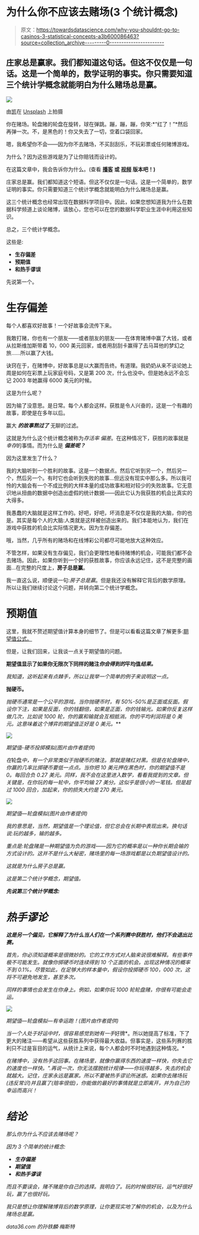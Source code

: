 # 为什么你不应该去赌场(3 个统计概念)

> 原文：<https://towardsdatascience.com/why-you-shouldnt-go-to-casinos-3-statistical-concepts-a3b600086463?source=collection_archive---------0----------------------->

## 庄家总是赢家。我们都知道这句话。但这不仅仅是一句话。这是一个简单的，数学证明的事实。你只需要知道三个统计学概念就能明白为什么赌场总是赢。

![](img/556967fbfd229be979d772efb2a96f62.png)

由[凯](https://unsplash.com/@kaysha?utm_source=unsplash&utm_medium=referral&utm_content=creditCopyText)在 [Unsplash](https://unsplash.com/s/photos/casino?utm_source=unsplash&utm_medium=referral&utm_content=creditCopyText) 上拍摄

你在赌场。轮盘赌的轮盘在旋转，球在弹跳。蹦，蹦，蹦，你笑:*“红了！”*然后再弹一次。不，是黑色的！你又失去了一切，空着口袋回家。

嗯，我希望你不会——因为你不去赌场，不买刮刮乐，不玩彩票或任何赌博游戏。

为什么？因为这些游戏是为了让你赔钱而设计的。

在这篇文章中，我会告诉你为什么。(查看 [**播客**](https://anchor.fm/data-science-podcast/episodes/Why-You-Shouldnt-Go-to-Casinos----3-Statistical-Concepts-eju3im) **或** [**视频**](https://www.youtube.com/watch?v=MkfPALtnDG8) **版本吧！)**

庄家总是赢。我们都知道这个短语。但这不仅仅是一句话。这是一个简单的，数学证明的事实。你只需要知道三个统计学概念就能明白为什么赌场总是赢。

这三个统计概念也经常出现在数据科学项目中。因此，如果您想知道我为什么在数据科学频道上谈论赌博，请放心，您也可以在您的数据科学职业生涯中利用这些知识。

总之，三个统计学概念。

这些是:

*   **生存偏差**
*   **预期值**
*   **和热手谬误**

先说第一个。

# 生存偏差

每个人都喜欢好故事！一个好故事会流传下来。

我敢打赌，你也有一个朋友——或者朋友的朋友——在体育赌博中赢了大钱，或者从拉斯维加斯带着 10，000 美元回家，或者用刮刮卡赢得了去马耳他的梦幻之旅……所以赢了大钱。

诀窍在于，在赌博中，好故事总是以大赢而告终。有道理。我奶奶从来不谈论她上周是如何在彩票上玩家庭号码，又是第 200 次，什么也没中。但是她永远不会忘记 2003 年她赢得 6000 美元的时候。

这是为什么呢？

因为输了没意思。是日常。每个人都会这样。获胜是令人兴奋的，这是一个有趣的故事，即使是在多年以后。

赢大 ***的故事熬过了*** 无聊的过滤。

这就是为什么这个统计概念被称为*存活率* *偏差*。在这种情况下，获胜的故事就是*幸存*的事情。而为什么是 ***偏差呢？***

因为这里发生了什么？

我的大脑听到一个胜利的故事。这是一个数据点。然后它听到另一个，然后另一个，然后另一个。有时它也会听到失败的故事…但远没有现实中那么多。所以我可怜的大脑会有一个不成比例的大样本量的成功故事和相对较少的失败故事。它无意识地从扭曲的数据中创造出虚假的统计数据——因此它认为我获胜的机会比真实的大得多。

我愚蠢的大脑就是这样工作的。好吧，好吧，坏消息是不仅仅是我的大脑，你的也是。其实是每个人的大脑:人类就是这样被创造出来的。我们本能地认为，我们在游戏中获胜的机会比实际情况更大。因为生存偏差。

哦，当然，几乎所有的赌场和在线博彩公司都尽可能地放大这种效应。

不管怎样，如果没有生存偏见，我们会更理性地看待赌博的机会，可能我们都不会去赌场。因此，如果你听到一个好的获胜故事，你应该永远记住，这不是完整的画面…在完整的尺度上，**房子总是赢**。

我一直这么说，顺便说一句:*房子总是赢*。但是我还没有解释它背后的数学原理。所以让我们继续讨论这个问题，并转向第二个统计学概念。

# 预期值

这里，我就不赘述期望值计算本身的细节了。但是可以看看这篇文章了解更多:[期望值公式。](https://data36.com/expected-value-formula/)

但是，让我们回来，让我谈一点关于期望值的问题。

**期望值显示了如果你无限次下同样的赌注*你会得到的*平均值*结果。***

*我知道，这听起来有点棘手，所以让我举一个简单的例子来说明这一点。*

**抛硬币。**

*抛硬币通常是一个公平的游戏。当你抛硬币时，有 50%-50%是正面或反面。假设你下注，如果是反面，你的钱翻倍，如果是正面，你的钱输光。如果你反复这样做几次，比如说 1000 轮，你的赢和输就会互相抵消。你的平均利润将是 0 美元。这意味着这个博弈的***期望值*正好是 0 美元。***

*![](img/db76e72ddf557cf9c0f4214b5ab2cfe2.png)*

*期望值-硬币投掷模拟(图片由作者提供)*

*在*轮盘*中，有一个非常类似于抛硬币的赌注。那就是赌红对黑。但是在轮盘赌中，你赢的几率比掷硬币要低一点点。当你把 10 美元押在黑色时，你的期望值不是 0。每回合负 0.27 美元。同样，我不会在这里进入数学，看看我提到的文章。但关键是，在你玩的每一轮中，你平均输 27 美分。这似乎是很小的一笔钱。但是超过 1000 回合，加起来，你的损失大约是 270 美元。*

*![](img/2e2ecc9b9fe9a2bf2e662538f7a373f6.png)*

*期望值—轮盘模拟(图片由作者提供)*

*我的意思是，当然，期望值是一个理论值，但它总会在长期中表现出来。换句话说:玩的越多，输的越多。*

*重点是:轮盘赌是一种期望值为负的游戏——因为它的概率是以一种你长期会输的方式设计的。这并不是什么大秘密，赌场里的每一场游戏都是以负期望值设计的。*

*这就是为什么房子总是赢。*

*这是第二个统计学概念，期望值。*

***先说第三个统计学概念:***

# *热手谬论*

***这是另一个偏见，它解释了为什么当人们在一个系列赛中获胜时，他们不会退出比赛。***

*首先，你必须知道概率是很微妙的。它的工作方式对人脑来说很难解释。有些事件极不可能发生。就像你掷硬币时连续得到 10 个正面的机会。出现这种情况的概率不到 0.1%。尽管如此，在足够大的样本量中，假设你投掷硬币 100，000 次，这将不可避免地发生，甚至多次。*

*同样的事情也会发生在你身上。例如，如果你玩 1000 轮轮盘赌，你很有可能会走运。*

*![](img/2e2ecc9b9fe9a2bf2e662538f7a373f6.png)*

*期望值—轮盘模拟—有幸运跑！(图片由作者提供)*

*当一个人处于好运中时，很容易感觉到她有一手*好牌*。所以她提高了标准，下了更大的赌注——希望从这些获胜系列中获得最大收益。但事实是，这些系列赛的胜利只不过是盲目的运气，从统计上来说，每个人都会时不时地遇到这种情况。*

*在赌博中，没有热手这回事。在赌场里，就像你赢得东西的速度一样快，你失去它的速度也一样快。".再说一次，你无法摆脱统计规律——你玩得越多，失去的机会就越大。记住，庄家永远是赢家。所以不要被热手谬论所迷惑。如果你去赌场玩(违反常识)并且赢了(赔率很低)，你能做的最好的事情就是立即离开，并为自己的幸运而高兴！*

# *结论*

*那么你为什么不应该去赌场呢？*

*因为 3 个简单的统计概念:*

*   ***生存偏差***
*   ***期望值***
*   ***和热手谬误***

*而且不要误会，赌不赌是你自己的选择。我明白了。玩的时候很好玩，运气好很好玩，赢了也很好玩。*

*我只是想让你理解赌博背后的数学原理，让你更现实地了解你的机会，以及为什么赌场总是赢。*

*data36.com 的孙铁麟·梅斯特*